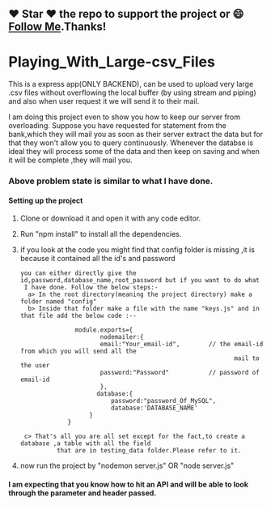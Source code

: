 ##### 
## :heart: Star :heart: the repo to support the project or :smile:[Follow Me](https://github.com/kanchan0).Thanks!


# Playing_With_Large-csv_Files
This is a express app(ONLY BACKEND), can be used to upload very large .csv files without overflowing the local buffer (by using stream and piping) and also when user request it we will send it to their mail.

I am doing this project even to show you how to keep our server from overloading.
Suppose you have requested for statement from the bank,which they will mail you as soon as their server extract the data but for that they won't allow you to query continuously. Whenever the databse is ideal they will process some of the data and then keep on saving and when it will be complete ,they will mail you.

### Above problem state is similar to what I have done.

#### Setting up the project
1. Clone or download it and open it with any code editor.
2. Run "npm install" to install all the dependencies.
3. if you look at the code you might find that config folder is missing ,it is because it contained all the id's and password
       
       you can either directly give the id,password,database_name,root_password but if you want to do what
        I have done. Follow the below steps:-
         a> In the root directory(meaning the project directory) make a folder named "config"
         b> Inside that folder make a file with the name "keys.js" and in that file add the below code :--
        
                      module.exports={
                             nodemailer:{
                             email:"Your_email-id",        // the email-id from which you will send all the 
                                                                  mail to the user
                             password:"Password"           // password of email-id
                             },
                            database:{
                                password:"password_Of_MySQL",
                                database:'DATABASE_NAME'
                          }
                    }
                    
        c> That's all you are all set except for the fact,to create a database ,a table with all the field 
                 that are in testing_data folder.Please refer to it.
                
  4. now run the project by "nodemon server.js" OR "node server.js"
  
  #### I am expecting that you know how to hit an API and will be able to look through the parameter and header passed.
  
